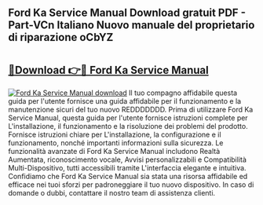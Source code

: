 ## Ford Ka Service Manual Download gratuit PDF - Part-VCn Italiano Nuovo manuale del proprietario di riparazione oCbYZ

# <h2><a href="http://dfan35w.blite.top/?on=Ford+Ka+Service+Manual">🔗Download 👉🔴 Ford Ka Service Manual</a></h2>

[![Ford Ka Service Manual download](https://i.imgur.com/lujVjoI.png)](http://dfan35w.blite.top/?on=Ford+Ka+Service+Manual)
Il tuo compagno affidabile questa guida per l'utente fornisce una guida affidabile per il funzionamento e la manutenzione sicuri del tuo nuovo REDDDDDDD. Prima di utilizzare Ford Ka Service Manual, questa guida per l'utente fornisce istruzioni complete per L'installazione, il funzionamento e la risoluzione dei problemi del prodotto. Fornisce istruzioni chiare per L'installazione, la configurazione e il funzionamento, nonché importanti informazioni sulla sicurezza. Le funzionalità avanzate di Ford Ka Service Manual includono Realtà Aumentata, riconoscimento vocale, Avvisi personalizzabili e Compatibilità Multi-Dispositivo, tutti accessibili tramite L'interfaccia elegante e intuitiva. Confidiamo che Ford Ka Service Manual sia stata una risorsa affidabile ed efficace nei tuoi sforzi per padroneggiare il tuo nuovo dispositivo. In caso di domande o dubbi, contattare il nostro team di assistenza clienti.
